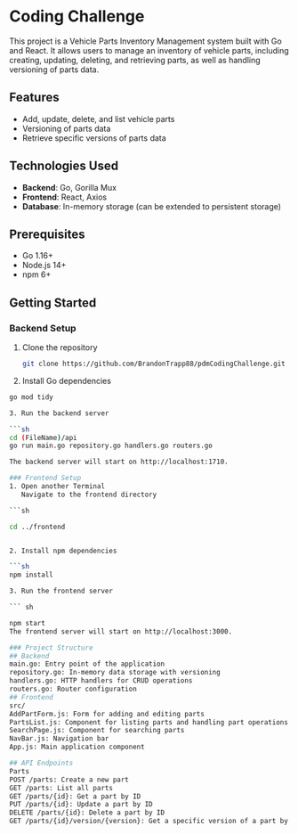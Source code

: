 # Coding Challenge

This project is a Vehicle Parts Inventory Management system built with Go and React. It allows users to manage an inventory of vehicle parts, including creating, updating, deleting, and retrieving parts, as well as handling versioning of parts data.

## Features

- Add, update, delete, and list vehicle parts
- Versioning of parts data
- Retrieve specific versions of parts data


## Technologies Used

- **Backend**: Go, Gorilla Mux
- **Frontend**: React, Axios
- **Database**: In-memory storage (can be extended to persistent storage)
  

## Prerequisites

- Go 1.16+
- Node.js 14+
- npm 6+

## Getting Started

### Backend Setup

1. Clone the repository
   ```sh
   git clone https://github.com/BrandonTrapp88/pdmCodingChallenge.git
   
2. Install Go dependencies

```sh
go mod tidy

3. Run the backend server

```sh
cd (FileName)/api
go run main.go repository.go handlers.go routers.go

The backend server will start on http://localhost:1710.

### Frontend Setup
1. Open another Terminal
   Navigate to the frontend directory

```sh

cd ../frontend


2. Install npm dependencies

```sh
npm install

3. Run the frontend server

``` sh

npm start
The frontend server will start on http://localhost:3000.

### Project Structure
## Backend
main.go: Entry point of the application
repository.go: In-memory data storage with versioning
handlers.go: HTTP handlers for CRUD operations 
routers.go: Router configuration
## Frontend
src/
AddPartForm.js: Form for adding and editing parts
PartsList.js: Component for listing parts and handling part operations
SearchPage.js: Component for searching parts
NavBar.js: Navigation bar
App.js: Main application component

## API Endpoints
Parts
POST /parts: Create a new part
GET /parts: List all parts
GET /parts/{id}: Get a part by ID
PUT /parts/{id}: Update a part by ID
DELETE /parts/{id}: Delete a part by ID
GET /parts/{id}/version/{version}: Get a specific version of a part by ID and version
